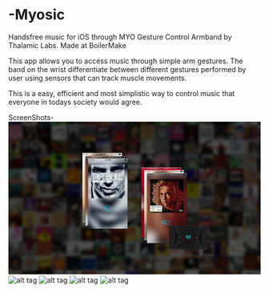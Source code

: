 -Myosic
=======

Handsfree music for iOS through MYO Gesture Control Armband by Thalamic Labs. Made at BoilerMake

This app allows you to access music through simple arm gestures. The band on the wrist differentiate between different gestures performed by user using sensors that can track muscle movements.

This is a easy, efficient and most simplistic way to control music that everyone in todays society would agree.


ScreenShots- 
![alt tag](https://github.com/millingab/millin.gabani.me/blob/master/img/myosic/0.png)
![alt tag](https://github.com/millingab/Myo-sic/blob/master/ScreenShots/IMG_2755.PNG)
![alt tag](https://github.com/millingab/Myo-sic/blob/master/ScreenShots/IMG_2756.PNG)
![alt tag](https://github.com/millingab/Myo-sic/blob/master/ScreenShots/IMG_2757.PNG)
![alt tag](https://github.com/millingab/Myo-sic/blob/master/ScreenShots/IMG_2758.PNG)
